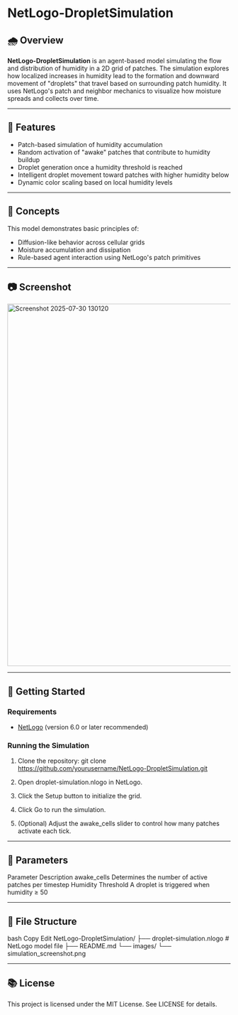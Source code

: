 # NetLogo-DropletSimulation

## 🌧️ Overview

**NetLogo-DropletSimulation** is an agent-based model simulating the flow and distribution of humidity in a 2D grid of patches. The simulation explores how localized increases in humidity lead to the formation and downward movement of "droplets" that travel based on surrounding patch humidity. It uses NetLogo's patch and neighbor mechanics to visualize how moisture spreads and collects over time.

---

## 🧪 Features

- Patch-based simulation of humidity accumulation
- Random activation of "awake" patches that contribute to humidity buildup
- Droplet generation once a humidity threshold is reached
- Intelligent droplet movement toward patches with higher humidity below
- Dynamic color scaling based on local humidity levels

---

## 🧩 Concepts

This model demonstrates basic principles of:
- Diffusion-like behavior across cellular grids
- Moisture accumulation and dissipation
- Rule-based agent interaction using NetLogo's patch primitives

---

## 📷 Screenshot
<img width="975" height="816" alt="Screenshot 2025-07-30 130120" src="https://github.com/user-attachments/assets/42a8d31f-41fb-472c-9fbb-6df898bda782" />

---

## 🚀 Getting Started

### Requirements

- [NetLogo](https://ccl.northwestern.edu/netlogo/) (version 6.0 or later recommended)

### Running the Simulation

1. Clone the repository:
git clone https://github.com/yourusername/NetLogo-DropletSimulation.git

2. Open droplet-simulation.nlogo in NetLogo.

3. Click the Setup button to initialize the grid.

4. Click Go to run the simulation.

5. (Optional) Adjust the awake_cells slider to control how many patches activate each tick.

---

## 🔧 Parameters
Parameter	Description
awake_cells	Determines the number of active patches per timestep
Humidity Threshold	A droplet is triggered when humidity ≥ 50

---

## 📁 File Structure
bash
Copy
Edit
NetLogo-DropletSimulation/
├── droplet-simulation.nlogo     # NetLogo model file
├── README.md
└── images/
    └── simulation_screenshot.png

---
    
## 📚 License
This project is licensed under the MIT License. See LICENSE for details.

